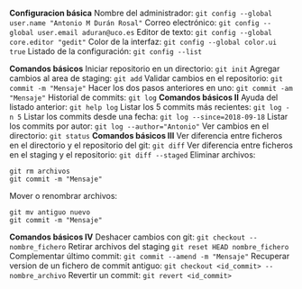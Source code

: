 **Configuracion básica**
Nombre del administrador:
`git config --global user.name "Antonio M Durán Rosal"`
Correo electrónico:
`git config --global user.email aduran@uco.es`
Editor de texto:
`git config --global core.editor "gedit"`
Color de la interfaz:
`git config --global color.ui true`
Listado de la configuración:
`git config --list`

**Comandos básicos**
Iniciar repositorio en un directorio:
`git init`
Agregar cambios al area de staging:
`git add`
Validar cambios en el repositorio:
`git commit -m "Mensaje"`
Hacer los dos pasos anteriores en uno:
`git commit -am "Mensaje"`
Historial de commits:
`git log`
**Comandos básicos II**
Ayuda del listado anterior:
`git help log`
Listar los 5 commits más recientes:
`git log -n 5`
Listar los commits desde una fecha:
`git log --since=2018-09-18`
Listar los commits por autor:
`git log --author="Antonio"`
Ver cambios en el directorio:
`git status`
**Comandos básicos III**
Ver diferencia entre ficheros en el directorio y el repositorio del git:
`git diff`
Ver diferencia entre ficheros en el staging y el repositorio:
`git diff --staged`
Eliminar archivos:
~~~
git rm archivos
git commit -m "Mensaje"
~~~
Mover o renombrar archivos:
~~~
git mv antiguo nuevo
git commit -m "Mensaje"
~~~
**Comandos básicos IV**
Deshacer cambios con git:
`git checkout --nombre_fichero`
Retirar archivos del staging
`git reset HEAD nombre_fichero`
Complementar último commit:
`git commit --amend -m "Mensaje"`
Recuperar version de un fichero de commit antiguo:
`git checkout <id_commit> --nombre_archivo`
Revertir un commit:
`git revert <id_commit>`
